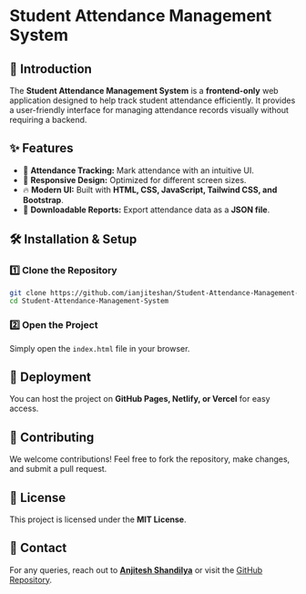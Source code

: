 # Student Attendance Management System

## 📌 Introduction
The **Student Attendance Management System** is a **frontend-only** web application designed to help track student attendance efficiently. It provides a user-friendly interface for managing attendance records visually without requiring a backend.

## ✨ Features
- 📅 **Attendance Tracking:** Mark attendance with an intuitive UI.
- 🎨 **Responsive Design:** Optimized for different screen sizes.
- 🔥 **Modern UI:** Built with **HTML, CSS, JavaScript, Tailwind CSS, and Bootstrap**.
- 📜 **Downloadable Reports:** Export attendance data as a **JSON file**.

## 🛠 Installation & Setup

### 1️⃣ Clone the Repository
```bash
git clone https://github.com/ianjiteshan/Student-Attendance-Management-System-.git
cd Student-Attendance-Management-System
```

### 2️⃣ Open the Project
Simply open the `index.html` file in your browser.

## 🚀 Deployment
You can host the project on **GitHub Pages, Netlify, or Vercel** for easy access.

## 🤝 Contributing
We welcome contributions! Feel free to fork the repository, make changes, and submit a pull request.

## 📄 License
This project is licensed under the **MIT License**.

## 📧 Contact
For any queries, reach out to **[Anjitesh Shandilya](mailto:shandilyaanjitesh@gmail.com)** or visit the [GitHub Repository](https://github.com/ianjiteshan/Student-Attendance-Management-System-).

